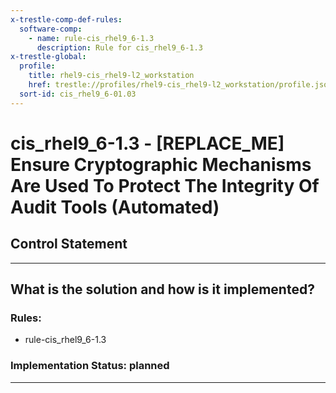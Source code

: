 ```yaml
---
x-trestle-comp-def-rules:
  software-comp:
    - name: rule-cis_rhel9_6-1.3
      description: Rule for cis_rhel9_6-1.3
x-trestle-global:
  profile:
    title: rhel9-cis_rhel9-l2_workstation
    href: trestle://profiles/rhel9-cis_rhel9-l2_workstation/profile.json
  sort-id: cis_rhel9_6-01.03
---
```


# cis_rhel9_6-1.3 - \[REPLACE_ME\] Ensure Cryptographic Mechanisms Are Used To Protect The Integrity Of Audit Tools (Automated)

## Control Statement

______________________________________________________________________

## What is the solution and how is it implemented?

<!-- For implementation status enter one of: implemented, partial, planned, alternative, not-applicable -->

<!-- Note that the list of rules under ### Rules: is read-only and changes will not be captured after assembly to JSON -->

<!-- Add control implementation description here for control: cis_rhel9_6-1.3 -->

### Rules:

  - rule-cis_rhel9_6-1.3

### Implementation Status: planned

______________________________________________________________________
